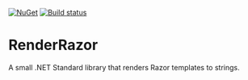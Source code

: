 [![NuGet](https://img.shields.io/nuget/v/RenderRazor.svg?maxAge=2592000?style=plastic)](https://www.nuget.org/packages/RenderRazor/)  [![Build status](https://ci.appveyor.com/api/projects/status/2473o0aqvwc8ejgf?svg=true)](https://ci.appveyor.com/project/HristoKolev/renderrazor)

# RenderRazor
A small .NET Standard library that renders Razor templates to strings.
